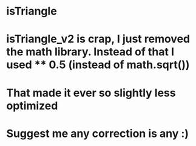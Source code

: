 # isTriangle
# isTriangle_v2 is crap, I just removed the math library. Instead of that I used ** 0.5 (instead of math.sqrt())
# That made it ever so slightly less optimized
# Suggest me any correction is any :)
